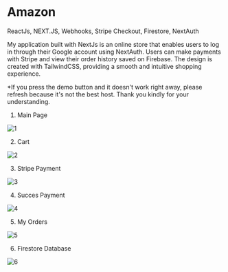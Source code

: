 # Amazon
ReactJs, NEXT.JS, Webhooks, Stripe Checkout, Firestore, NextAuth

My application built with NextJs is an online store that enables users to log in through their Google account using NextAuth. Users can make payments with Stripe and view their order history saved on Firebase. The design is created with TailwindCSS, providing a smooth and intuitive shopping experience.

*If you press the demo button and it doesn't work right away, please refresh because it's not the best host. Thank you kindly for your understanding.

1. Main Page 

![1](https://user-images.githubusercontent.com/57075208/220946722-9dd73f7d-0a47-401b-91f8-2dcc97a8dc83.png)

2. Cart

![2](https://user-images.githubusercontent.com/57075208/220946829-24c03feb-f2d1-4bf7-9265-15d0d3644241.png)

3. Stripe Payment

![3](https://user-images.githubusercontent.com/57075208/220946866-0d08c155-1754-4161-ac07-877047a1b15b.png)

4. Succes Payment

![4](https://user-images.githubusercontent.com/57075208/220946918-5d3e4119-d131-413e-aada-6249a2b12b17.png)

5. My Orders

![5](https://user-images.githubusercontent.com/57075208/220946968-eaedf14a-4f45-4dc0-8194-d7567eb4476a.png)

6. Firestore Database

![6](https://user-images.githubusercontent.com/57075208/220947593-90fe0d30-6a93-4b65-9839-d62fd72c3148.png)







